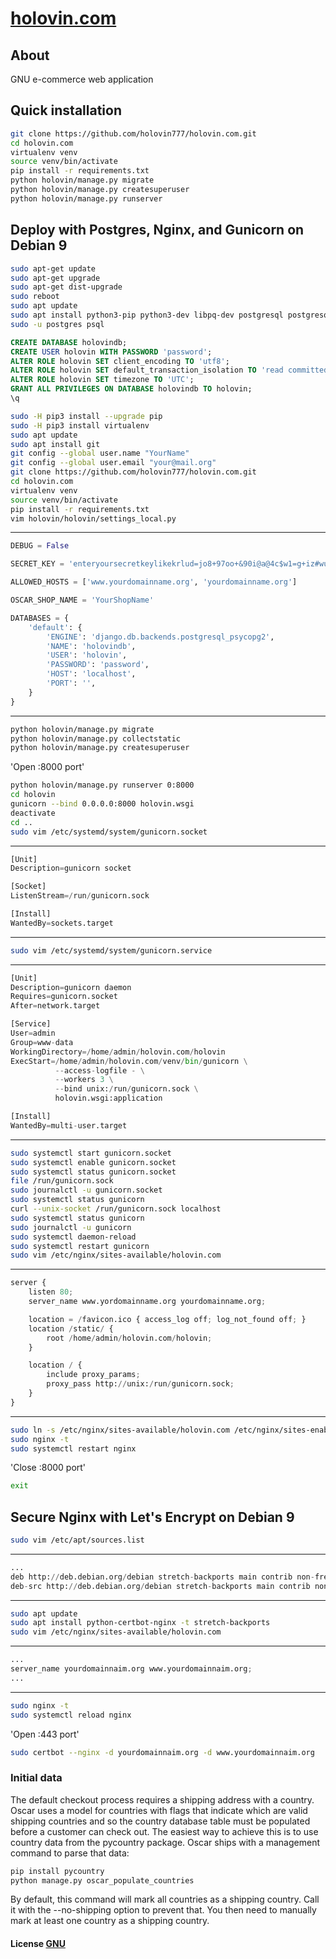 # [holovin.com](https://www.holovin.com)

## About
GNU e-commerce web application

## Quick installation
```bash
git clone https://github.com/holovin777/holovin.com.git
cd holovin.com
virtualenv venv
source venv/bin/activate
pip install -r requirements.txt
python holovin/manage.py migrate
python holovin/manage.py createsuperuser
python holovin/manage.py runserver
```

## Deploy with Postgres, Nginx, and Gunicorn on Debian 9
```bash
sudo apt-get update
sudo apt-get upgrade
sudo apt-get dist-upgrade
sudo reboot
sudo apt update
sudo apt install python3-pip python3-dev libpq-dev postgresql postgresql-contrib nginx curl
sudo -u postgres psql
```
```sql
CREATE DATABASE holovindb;
CREATE USER holovin WITH PASSWORD 'password';
ALTER ROLE holovin SET client_encoding TO 'utf8';
ALTER ROLE holovin SET default_transaction_isolation TO 'read committed';
ALTER ROLE holovin SET timezone TO 'UTC';
GRANT ALL PRIVILEGES ON DATABASE holovindb TO holovin;
\q
```
```bash
sudo -H pip3 install --upgrade pip
sudo -H pip3 install virtualenv
sudo apt update
sudo apt install git
git config --global user.name "YourName"
git config --global user.email "your@mail.org"
git clone https://github.com/holovin777/holovin.com.git
cd holovin.com
virtualenv venv
source venv/bin/activate
pip install -r requirements.txt
vim holovin/holovin/settings_local.py
```
---
```python
DEBUG = False

SECRET_KEY = 'enteryoursecretkeylikekrlud=jo8+97oo+&90i@a@4c$w1=g+iz#wup!m$_voqrepf2%s'

ALLOWED_HOSTS = ['www.yourdomainname.org', 'yourdomainname.org']

OSCAR_SHOP_NAME = 'YourShopName'

DATABASES = {
    'default': {
        'ENGINE': 'django.db.backends.postgresql_psycopg2',
        'NAME': 'holovindb',
        'USER': 'holovin',
        'PASSWORD': 'password',
        'HOST': 'localhost',
        'PORT': '',
    }
}
```
---
```bash
python holovin/manage.py migrate
python holovin/manage.py collectstatic
python holovin/manage.py createsuperuser
```
'Open :8000 port'
```bash
python holovin/manage.py runserver 0:8000
cd holovin
gunicorn --bind 0.0.0.0:8000 holovin.wsgi
deactivate
cd ..
sudo vim /etc/systemd/system/gunicorn.socket
```
---
```python
[Unit]
Description=gunicorn socket

[Socket]
ListenStream=/run/gunicorn.sock

[Install]
WantedBy=sockets.target
```
---
```bash
sudo vim /etc/systemd/system/gunicorn.service
```
---
```python
[Unit]
Description=gunicorn daemon
Requires=gunicorn.socket
After=network.target

[Service]
User=admin
Group=www-data
WorkingDirectory=/home/admin/holovin.com/holovin
ExecStart=/home/admin/holovin.com/venv/bin/gunicorn \
          --access-logfile - \
          --workers 3 \
          --bind unix:/run/gunicorn.sock \
          holovin.wsgi:application

[Install]
WantedBy=multi-user.target
```
---
```bash
sudo systemctl start gunicorn.socket
sudo systemctl enable gunicorn.socket
sudo systemctl status gunicorn.socket
file /run/gunicorn.sock
sudo journalctl -u gunicorn.socket
sudo systemctl status gunicorn
curl --unix-socket /run/gunicorn.sock localhost
sudo systemctl status gunicorn
sudo journalctl -u gunicorn
sudo systemctl daemon-reload
sudo systemctl restart gunicorn
sudo vim /etc/nginx/sites-available/holovin.com
```
---
```python
server {
    listen 80;
    server_name www.yordomainname.org yourdomainname.org;

    location = /favicon.ico { access_log off; log_not_found off; }
    location /static/ {
        root /home/admin/holovin.com/holovin;
    }

    location / {
        include proxy_params;
        proxy_pass http://unix:/run/gunicorn.sock;
    }
}
```
---
```bash
sudo ln -s /etc/nginx/sites-available/holovin.com /etc/nginx/sites-enabled
sudo nginx -t
sudo systemctl restart nginx
```
'Close :8000 port'
```bash
exit
```

## Secure Nginx with Let's Encrypt on Debian 9

```bash
sudo vim /etc/apt/sources.list
```
---
```python
...
deb http://deb.debian.org/debian stretch-backports main contrib non-free
deb-src http://deb.debian.org/debian stretch-backports main contrib non-free
```
---
```bash
sudo apt update
sudo apt install python-certbot-nginx -t stretch-backports
sudo vim /etc/nginx/sites-available/holovin.com
```
---
```python
...
server_name yourdomainnaim.org www.yourdomainnaim.org;
...
```
---
```bash
sudo nginx -t
sudo systemctl reload nginx
```
'Open :443 port'
```bash
sudo certbot --nginx -d yourdomainnaim.org -d www.yourdomainnaim.org
```

### Initial data

The default checkout process requires a shipping address with a country. Oscar uses a model for countries with flags that indicate which are valid shipping countries and so the country database table must be populated before a customer can check out.
The easiest way to achieve this is to use country data from the pycountry package. Oscar ships with a management command to parse that data:
```bash
pip install pycountry
python manage.py oscar_populate_countries
```
By default, this command will mark all countries as a shipping country. Call it with the --no-shipping option to prevent that. You then need to manually mark at least one country as a shipping country.



#### License [GNU](https://choosealicense.com/licenses/gpl-3.0/)

